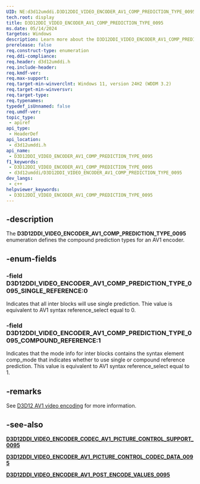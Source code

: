 ```yaml
---
UID: NE:d3d12umddi.D3D12DDI_VIDEO_ENCODER_AV1_COMP_PREDICTION_TYPE_0095
tech.root: display
title: D3D12DDI_VIDEO_ENCODER_AV1_COMP_PREDICTION_TYPE_0095
ms.date: 05/14/2024
targetos: Windows
description: Learn more about the D3D12DDI_VIDEO_ENCODER_AV1_COMP_PREDICTION_TYPE_0095 enumeration.
prerelease: false
req.construct-type: enumeration
req.ddi-compliance: 
req.header: d3d12umddi.h
req.include-header: 
req.kmdf-ver: 
req.max-support: 
req.target-min-winverclnt: Windows 11, version 24H2 (WDDM 3.2)
req.target-min-winversvr: 
req.target-type: 
req.typenames: 
typedef_isUnnamed: false
req.umdf-ver: 
topic_type:
 - apiref
api_type:
 - HeaderDef
api_location:
 - d3d12umddi.h
api_name:
 - D3D12DDI_VIDEO_ENCODER_AV1_COMP_PREDICTION_TYPE_0095
f1_keywords:
 - D3D12DDI_VIDEO_ENCODER_AV1_COMP_PREDICTION_TYPE_0095
 - d3d12umddi/D3D12DDI_VIDEO_ENCODER_AV1_COMP_PREDICTION_TYPE_0095
dev_langs:
 - c++
helpviewer_keywords:
 - D3D12DDI_VIDEO_ENCODER_AV1_COMP_PREDICTION_TYPE_0095
---
```


## -description

The **D3D12DDI_VIDEO_ENCODER_AV1_COMP_PREDICTION_TYPE_0095** enumeration defines the compound prediction types for an AV1 encoder.

## -enum-fields

### -field D3D12DDI_VIDEO_ENCODER_AV1_COMP_PREDICTION_TYPE_0095_SINGLE_REFERENCE:0

Indicates that all inter blocks will use single prediction. Thie value is equivalent to AV1 syntax reference_select equal to 0.

### -field D3D12DDI_VIDEO_ENCODER_AV1_COMP_PREDICTION_TYPE_0095_COMPOUND_REFERENCE:1

Indicates that the mode info for inter blocks contains the syntax element comp_mode that indicates whether to use single or compound reference prediction. This value is equivalent to AV1 syntax reference_select equal to 1.

## -remarks

See [D3D12 AV1 video encoding](/windows-hardware/drivers/display/video-encoding-d3d12-av1) for more information.

## -see-also

[**D3D12DDI_VIDEO_ENCODER_CODEC_AV1_PICTURE_CONTROL_SUPPORT_0095**](ns-d3d12umddi-d3d12ddi_video_encoder_codec_av1_picture_control_support_0095.md)

[**D3D12DDI_VIDEO_ENCODER_AV1_PICTURE_CONTROL_CODEC_DATA_0095**](ns-d3d12umddi-d3d12ddi_video_encoder_av1_picture_control_codec_data_0095.md)

[**D3D12DDI_VIDEO_ENCODER_AV1_POST_ENCODE_VALUES_0095**](ns-d3d12umddi-d3d12ddi_video_encoder_av1_post_encode_values_0095.md)

